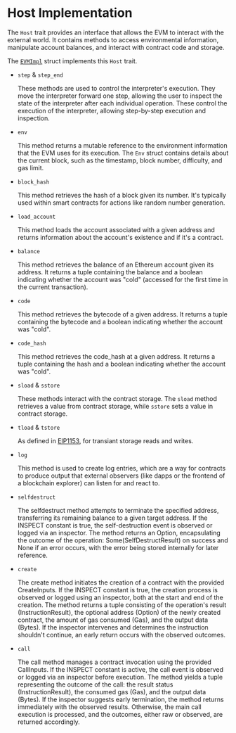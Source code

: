 # Host Implementation

The `Host` trait provides an interface that allows the EVM to interact with the external world. It contains methods to access environmental information, manipulate account balances, and interact with contract code and storage.

The [`EVMImpl`](./evm_impl.md) struct implements this `Host` trait.

- `step` & `step_end`

    These methods are used to control the interpreter's execution. They move the interpreter forward one step, allowing the user to inspect the state of the interpreter after each individual operation. These control the execution of the interpreter, allowing step-by-step execution and inspection.

- `env`

    This method returns a mutable reference to the environment information that the EVM uses for its execution. The `Env` struct contains details about the current block, such as the timestamp, block number, difficulty, and gas limit.

- `block_hash`

    This method retrieves the hash of a block given its number. It's typically used within smart contracts for actions like random number generation.

- `load_account`

    This method loads the account associated with a given address and returns information about the account's existence and if it's a contract.

- `balance`

    This method retrieves the balance of an Ethereum account given its address. It returns a tuple containing the balance and a boolean indicating whether the account was "cold" (accessed for the first time in the current transaction).

- `code`

    This method retrieves the bytecode of a given address. It returns a tuple containing the bytecode and a boolean indicating whether the account was "cold".

- `code_hash`

    This method retrieves the code_hash at a given address. It returns a tuple containing the hash and a boolean indicating whether the account was "cold".

- `sload` & `sstore`

    These methods interact with the contract storage. The `sload` method retrieves a value from contract storage, while `sstore` sets a value in contract storage.

- `tload` & `tstore`

    As defined in [EIP1153](https://eips.ethereum.org/EIPS/eip-1153), for transiant storage reads and writes. 

- `log`

    This method is used to create log entries, which are a way for contracts to produce output that external observers (like dapps or the frontend of a blockchain explorer) can listen for and react to.

- `selfdestruct`

    The selfdestruct method attempts to terminate the specified address, transferring its remaining balance to a given target address. If the INSPECT constant is true, the self-destruction event is observed or logged via an inspector. The method returns an Option<SelfDestructResult>, encapsulating the outcome of the operation: Some(SelfDestructResult) on success and None if an error occurs, with the error being stored internally for later reference.

- `create`

    The create method initiates the creation of a contract with the provided CreateInputs. If the INSPECT constant is true, the creation process is observed or logged using an inspector, both at the start and end of the creation. The method returns a tuple consisting of the operation's result (InstructionResult), the optional address (Option<B160>) of the newly created contract, the amount of gas consumed (Gas), and the output data (Bytes). If the inspector intervenes and determines the instruction shouldn't continue, an early return occurs with the observed outcomes.

- `call`

    The call method manages a contract invocation using the provided CallInputs. If the INSPECT constant is active, the call event is observed or logged via an inspector before execution. The method yields a tuple representing the outcome of the call: the result status (InstructionResult), the consumed gas (Gas), and the output data (Bytes). If the inspector suggests early termination, the method returns immediately with the observed results. Otherwise, the main call execution is processed, and the outcomes, either raw or observed, are returned accordingly.